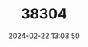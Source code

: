 ---
title: "38304"
category: "Dalbergia tsiandalana"
draft: false
date: 2024-02-22 13:03:50
languages:
  Malagasy: ["Manary tsianaloka", "Tsiandalana"]
---